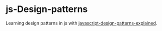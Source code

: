 # js-Design-patterns
  Learning design patterns in js with [javascript-design-patterns-explained](https://www.freecodecamp.org/news/javascript-design-patterns-explained).  

